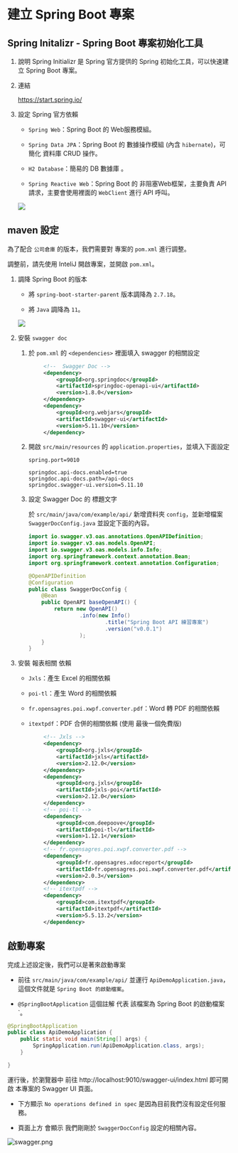 # 建立 Spring Boot 專案

## Spring Initalizr - Spring Boot 專案初始化工具

1. 說明
   Spring Initializr 是 Spring 官方提供的 Spring 初始化工具，可以快速建立 Spring Boot 專案。

2. 連結
   
   https://start.spring.io/

3. 設定 Spring 官方依賴
   
   - `Spring Web`：Spring Boot 的 Web服務模組。
   
   - `Spring Data JPA`：Spring Boot 的 數據操作模組 (內含 `hibernate`)，可簡化 資料庫 CRUD 操作。
   
   - `H2 Database`：簡易的 DB 數據庫 。
   
   - `Spring Reactive Web`：Spring Boot 的 非阻塞Web框架，主要負責 API 請求，主要會使用裡面的 `WebClient` 進行 API 呼叫。
   
   ![](C:\Users\ray03\Desktop\spring%20boot\學習筆記\image\springInitializr.png)

## maven 設定

為了配合 `公司倉庫` 的版本，我們需要對 專案的 `pom.xml` 進行調整。

調整前，請先使用 InteliJ 開啟專案，並開啟 `pom.xml`。

1. 調降 Spring Boot 的版本
   
   - 將 `spring-boot-starter-parent` 版本調降為 `2.7.18`。
   
   - 將 `Java` 調降為 `11`。
   
   ![](C:\Users\ray03\Desktop\spring%20boot\學習筆記\image\pom.png)

2. 安裝 `swagger doc`
   
   1. 於 `pom.xml` 的 `<dependencies>` 裡面填入 swagger 的相關設定
   
   ```xml
           <!--  Swagger Doc -->        
           <dependency>
               <groupId>org.springdoc</groupId>
               <artifactId>springdoc-openapi-ui</artifactId>
               <version>1.8.0</version>
           </dependency>
           <dependency>
               <groupId>org.webjars</groupId>
               <artifactId>swagger-ui</artifactId>
               <version>5.11.10</version>
           </dependency>
   ```
   
   2. 開啟 `src/main/resources` 的 `application.properties`，並填入下面設定
      
      ```properties
      spring.port=9010
      
      springdoc.api-docs.enabled=true
      springdoc.api-docs.path=/api-docs
      springdoc.swagger-ui.version=5.11.10
      ```
   
   3. 設定 Swagger Doc 的 標題文字
      
      於 `src/main/java/com/example/api/` 新增資料夾 `config`，並新增檔案 `SwaggerDocConfig.java` 並設定下面的內容。
      
      ```java
      import io.swagger.v3.oas.annotations.OpenAPIDefinition;
      import io.swagger.v3.oas.models.OpenAPI;
      import io.swagger.v3.oas.models.info.Info;
      import org.springframework.context.annotation.Bean;
      import org.springframework.context.annotation.Configuration;
      
      @OpenAPIDefinition
      @Configuration
      public class SwaggerDocConfig {
          @Bean
          public OpenAPI baseOpenAPI() {
              return new OpenAPI()
                      .info(new Info()
                              .title("Spring Boot API 練習專案")
                              .version("v0.0.1")
                      );
          }
      }
      ```

3. 安裝 報表相關 依賴
   
   - `Jxls`：產生 Excel 的相關依賴
   
   - `poi-tl`：產生 Word 的相關依賴
   
   - `fr.opensagres.poi.xwpf.converter.pdf`：Word 轉 PDF 的相關依賴
   
   - `itextpdf`：PDF 合併的相關依賴 (使用 最後一個免費版)
   
   ```xml
           <!-- Jxls -->
           <dependency>
               <groupId>org.jxls</groupId>
               <artifactId>jxls</artifactId>
               <version>2.12.0</version>
           </dependency>
           <dependency>
               <groupId>org.jxls</groupId>
               <artifactId>jxls-poi</artifactId>
               <version>2.12.0</version>
           </dependency>
           <!-- poi-tl -->
           <dependency>
               <groupId>com.deepoove</groupId>
               <artifactId>poi-tl</artifactId>
               <version>1.12.1</version>
           </dependency>
           <!-- fr.opensagres.poi.xwpf.converter.pdf -->
           <dependency>
               <groupId>fr.opensagres.xdocreport</groupId>
               <artifactId>fr.opensagres.poi.xwpf.converter.pdf</artifactId>
               <version>2.0.3</version>
           </dependency>
           <!-- itextpdf -->
           <dependency>
               <groupId>com.itextpdf</groupId>
               <artifactId>itextpdf</artifactId>
               <version>5.5.13.2</version>
           </dependency>
   ```

## 啟動專案

完成上述設定後，我們可以是著來啟動專案

- 前往 `src/main/java/com/example/api/` 並運行 `ApiDemoApplication.java`，這個文件就是 `Spring Boot 的啟動檔案`。

- `@SpringBootApplication` 這個註解 代表 該檔案為 Spring Boot 的啟動檔案`。

```java
@SpringBootApplication
public class ApiDemoApplication {
    public static void main(String[] args) {
        SpringApplication.run(ApiDemoApplication.class, args);
    }

}
```

運行後，於瀏覽器中 前往 http://localhost:9010/swagger-ui/index.html 即可開啟 本專案的 Swagger UI 頁面。

- 下方顯示 `No operations defined in spec` 是因為目前我們沒有設定任何服務。

- 頁面上方 會顯示 我們剛剛於 `SwaggerDocConfig` 設定的相關內容。

![swagger.png](C:\Users\ray03\Desktop\spring%20boot\學習筆記\image\swagger.png)
